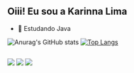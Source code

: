 ## Oiii! Eu sou a Karinna Lima

- 🌱 Estudando Java

![Anurag's GitHub stats](https://github-readme-stats.vercel.app/api?username=karinnalims&show_icons=true&theme=radical)
[![Top Langs](https://github-readme-stats.vercel.app/api/top-langs/?username=karinnalims&theme=radical)](https://github.com/anuraghazra/github-readme-stats)

##

<div> 
  <a href="https://instagram.com/karinnalimaa" target="_blank"><img src="https://img.shields.io/badge/-Instagram-%23E4405F?style=for-the-badge&logo=instagram&logoColor=white" target="_blank"></a>
  <a href = "mailto:karinnalimaa@gmail.com"><img src="https://img.shields.io/badge/-Gmail-%23333?style=for-the-badge&logo=gmail&logoColor=white" target="_blank"></a>
  <a href="www.linkedin.com/in/karinnalims" target="_blank"><img src="https://img.shields.io/badge/-LinkedIn-%230077B5?style=for-the-badge&logo=linkedin&logoColor=white" target="_blank"></a>
</div>
